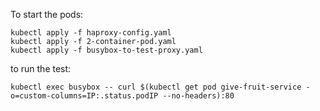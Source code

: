 To start the pods:
```
kubectl apply -f haproxy-config.yaml
kubectl apply -f 2-container-pod.yaml
kubectl apply -f busybox-to-test-proxy.yaml
```

to run the test:
```
kubectl exec busybox -- curl $(kubectl get pod give-fruit-service -o=custom-columns=IP:.status.podIP --no-headers):80
```



